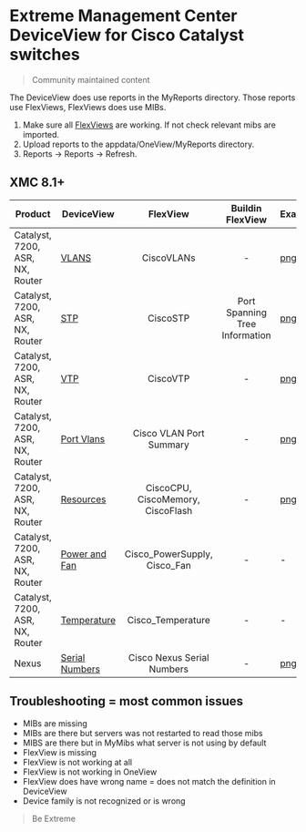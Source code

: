 # Extreme Management Center DeviceView for Cisco Catalyst switches
>Community maintained content

The DeviceView does use reports in the MyReports directory. Those reports use FlexViews, FlexViews does use MIBs.

1. Make sure all [FlexViews](../../FlexView/Cisco_Systems/README.md) are working. If not check relevant mibs are imported.
2. Upload reports to the appdata/OneView/MyReports directory.
3. Reports -> Reports -> Refresh.

## XMC 8.1+

| Product  | DeviceView   | FlexView   | Buildin FlexView | Example   |
| -------- | ------------ |:----------:|:----------------:| --------- |
| Catalyst, 7200, ASR, NX, Router|[VLANS](xml/DeviceViewCiscoVlans.xml?raw=true)|CiscoVLANs| - |[png](sample/VLANs.png?raw=true)|
| Catalyst, 7200, ASR, NX, Router|[STP](xml/DeviceViewCiscoStp.xml?raw=true)|CiscoSTP|Port Spanning Tree Information|[png](sample/STP.png?raw=true)|
| Catalyst, 7200, ASR, NX, Router|[VTP](xml/DeviceViewCiscoVtp.xml?raw=true)|CiscoVTP| - |[png](sample/VTP.png?raw=true)|
| Catalyst, 7200, ASR, NX, Router|[Port Vlans](xml/DeviceViewCiscoPortVlans.xml?raw=true)|Cisco VLAN Port Summary| - |[png](sample/PortVlans.png?raw=true)|
| Catalyst, 7200, ASR, NX, Router|[Resources](xml/DeviceViewCiscoResources.xml?raw=true)|CiscoCPU, CiscoMemory, CiscoFlash| - |[png](sample/Resources.png?raw=true)|
| Catalyst, 7200, ASR, NX, Router|[Power and Fan](xml/DeviceViewCiscoHWStatus.xml?raw=true)|Cisco_PowerSupply, Cisco_Fan| - | - |
| Catalyst, 7200, ASR, NX, Router|[Temperature](xml/DeviceViewCiscoPortVlans.xml?raw=true)|Cisco_Temperature| - | - |
| Nexus |[Serial Numbers](xml/DeviceViewNexusSerials.xml?raw=true)|Cisco Nexus Serial Numbers| - |[png](sample/NexusSerials.png?raw=true)|

## Troubleshooting = most common issues
* MIBs are missing
* MIBs are there but servers was not restarted to read those mibs
* MIBS are there but in MyMibs what server is not using by default
* FlexView is missing
* FlexView is not working at all
* FlexView is not working in OneView 
* FlexView does have wrong name = does not match the definition in DeviceView
* Device family is not recognized or is wrong

>Be Extreme
